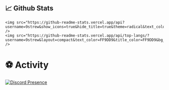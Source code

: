 
## 📈 Github Stats

<p align="center">
    
    <img src="https://github-readme-stats.vercel.app/api?username=9strew&show_icons=true&hide_title=true&theme=radical&text_color=FF9DD9&count_private=true&include_all_commits=true" />
    <img src="https://github-readme-stats.vercel.app/api/top-langs/?username=9strew&layout=compact&text_color=FF9DD9&title_color=FF9DD9&bg_color=141321&count_private=true&include_all_commits=true&langs_count=10&hide_title=true" />
</p>

# ⚽ Activity
[![Discord Presence](https://lanyard-profile-readme.vercel.app/api/589193582473117699)](https://discord.com/users/589193582473117699)
